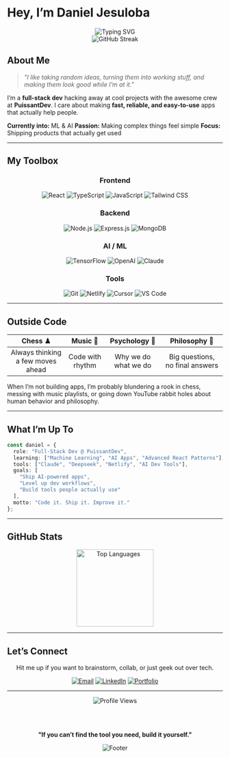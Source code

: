 # Hey, I’m Daniel Jesuloba

<div align="center">
  <img src="https://readme-typing-svg.herokuapp.com?font=Fira+Code&size=24&duration=3000&pause=1000&color=00D9FF&center=true&vCenter=true&width=600&lines=Full-Stack+Developer;React+%7C+Node.js+%7C+TypeScript;Building+at+PuissantDev;ML+%26+AI+Enthusiast;Turning+Ideas+into+Reality" alt="Typing SVG" />
</div>

<div align="center">
  <img src="https://github-readme-streak-stats.herokuapp.com/?user=dandokku&theme=radical&hide_border=true&stroke=0000&background=0A0E27&ring=00D9FF&fire=FF6B9D&currStreakLabel=00D9FF" alt="GitHub Streak" />
</div>

## About Me

> *"I like taking random ideas, turning them into working stuff, and making them look good while I’m at it."*

I’m a **full-stack dev** hacking away at cool projects with the awesome crew at **PuissantDev**.
I care about making **fast, reliable, and easy-to-use** apps that actually help people.

**Currently into:** ML & AI
**Passion:** Making complex things feel simple
**Focus:** Shipping products that actually get used

---

## My Toolbox

<div align="center">

### Frontend

![React](https://img.shields.io/badge/React-61DAFB?style=for-the-badge\&logo=react\&logoColor=black)
![TypeScript](https://img.shields.io/badge/TypeScript-3178C6?style=for-the-badge\&logo=typescript\&logoColor=white)
![JavaScript](https://img.shields.io/badge/JavaScript-F7DF1E?style=for-the-badge\&logo=javascript\&logoColor=black)
![Tailwind CSS](https://img.shields.io/badge/Tailwind_CSS-38B2AC?style=for-the-badge\&logo=tailwind-css\&logoColor=white)

### Backend

![Node.js](https://img.shields.io/badge/Node.js-339933?style=for-the-badge\&logo=node.js\&logoColor=white)
![Express.js](https://img.shields.io/badge/Express.js-000000?style=for-the-badge\&logo=express\&logoColor=white)
![MongoDB](https://img.shields.io/badge/MongoDB-47A248?style=for-the-badge\&logo=mongodb\&logoColor=white)

### AI / ML

![TensorFlow](https://img.shields.io/badge/TensorFlow-FF6F00?style=for-the-badge\&logo=tensorflow\&logoColor=white)
![OpenAI](https://img.shields.io/badge/OpenAI-412991?style=for-the-badge\&logo=openai\&logoColor=white)
![Claude](https://img.shields.io/badge/Anthropic_Claude-FF9500?style=for-the-badge\&logo=anthropic\&logoColor=white)

### Tools

![Git](https://img.shields.io/badge/Git-F05032?style=for-the-badge\&logo=git\&logoColor=white)
![Netlify](https://img.shields.io/badge/Netlify-00C7B7?style=for-the-badge\&logo=netlify\&logoColor=white)
![Cursor](https://img.shields.io/badge/Cursor-000000?style=for-the-badge\&logo=cursor\&logoColor=white)
![VS Code](https://img.shields.io/badge/VS_Code-007ACC?style=for-the-badge\&logo=visual-studio-code\&logoColor=white)

</div>

---

## Outside Code

<div align="center">

|            **Chess** ♟            |   **Music** 🎵   |   **Psychology** 🧠  |        **Philosophy** 🤔        |
| :-------------------------------: | :--------------: | :------------------: | :-----------------------------: |
| Always thinking a few moves ahead | Code with rhythm | Why we do what we do | Big questions, no final answers |

</div>

When I’m not building apps, I’m probably blundering a rook in chess, messing with music playlists, or going down YouTube rabbit holes about human behavior and philosophy.

---

## What I’m Up To

```typescript
const daniel = {
  role: "Full-Stack Dev @ PuissantDev",
  learning: ["Machine Learning", "AI Apps", "Advanced React Patterns"],
  tools: ["Claude", "Deepseek", "Netlify", "AI Dev Tools"],
  goals: [
    "Ship AI-powered apps",
    "Level up dev workflows",
    "Build tools people actually use"
  ],
  motto: "Code it. Ship it. Improve it."
};
```

---

## GitHub Stats

<div align="center">
  <img height="180em" src="https://github-readme-stats.vercel.app/api/top-langs/?username=dandokku&layout=compact&theme=radical&hide_border=true&bg_color=0A0E27&title_color=00D9FF&text_color=ffffff" alt="Top Languages" />
</div>

---

## Let’s Connect

<div align="center">

Hit me up if you want to brainstorm, collab, or just geek out over tech.

[![Email](https://img.shields.io/badge/Email-jesulobadaniel1@gmail.com-D14836?style=for-the-badge\&logo=gmail\&logoColor=white)](mailto:jesulobadaniel1@gmail.com)
[![LinkedIn](https://img.shields.io/badge/LinkedIn-daniel--ajide-0077B5?style=for-the-badge\&logo=linkedin\&logoColor=white)](https://linkedin.com/in/daniel-ajide)
[![Portfolio](https://img.shields.io/badge/Portfolio-danielajide.netlify.app-FF6B9D?style=for-the-badge\&logo=netlify\&logoColor=white)](https://danielajide.netlify.app)

</div>

---

<div align="center">
  <img src="https://komarev.com/ghpvc/?username=dandokku&style=for-the-badge&color=00D9FF" alt="Profile Views" />

<br><br>

**"If you can’t find the tool you need, build it yourself."**

</div>

<div align="center">
  <img src="https://capsule-render.vercel.app/api?type=waving&color=gradient&customColorList=6,11,20&height=100&section=footer&text=Happy%20Coding!&fontSize=16&fontColor=fff&animation=twinkling" alt="Footer" />
</div>
